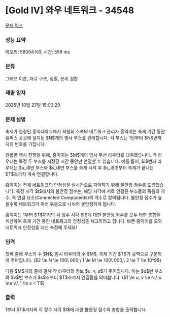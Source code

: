 # [Gold IV] 와우 네트워크 - 34548 

[문제 링크](https://www.acmicpc.net/problem/34548) 

### 성능 요약

메모리: 58004 KB, 시간: 556 ms

### 분류

그래프 이론, 자료 구조, 정렬, 분리 집합

### 제출 일자

2025년 10월 27일 15:00:29

### 문제 설명

<p>축제가 한창인 홍익대학교에서 학생회 소속의 네트워크 관리자 홍익이는 축제 기간 동안 캠퍼스 곳곳에 설치된 $N$개의 행사 부스를 관리합니다. 각 부스는 1번부터 $N$번까지의 번호를 가집니다.</p>

<p>원활한 행사 진행을 위해, 홍익이는 $M$개의 임시 무선 라우터를 대여했습니다. 각 라우터는 특정 두 부스를 지정된 시간 동안만 연결할 수 있습니다. 예를 들어, $i$번째 라우터는 $u_i$번 부스와 $v_i$번 부스를 축제 시작 후 $s_i$초부터 축제가 끝나는 $T$초까지 계속 연결합니다.</p>

<p>홍익이는 전체 네트워크의 안정성을 실시간으로 파악하기 위해 불안정 점수를 도입했습니다. 특정 시각 $t$에서의 불안정 점수는, 해당 시각에 서로 연결된 부스들의 묶음의 개수, 즉 연결 요소(Connected Components)의 개수로 정의됩니다. 불안정 점수가 높을수록 네트워크가 여러 묶음으로 나뉘어 불안정하게 됩니다.</p>

<p>홍익이는 1부터 $T$까지의 각 정수 시각 $t$에 대한 불안정 점수를 모두 더한 총합을 계산하여 축제 기간 동안 네트워크의 안정성을 체크하려고 합니다. 바쁜 홍익이를 도와 네트워크 안정성을 대신 측정해 주세요!</p>

### 입력 

 <p>첫째 줄에 부스의 수 $N$, 임시 라우터의 수 $M$, 축제 기간 $T$가 공백으로 구분되어 주어집니다. ($2 \le N \le 100\ 000,\ 1 \le M \le 100\ 000,\ 2 \le T \le 10^9$)</p>

<p>다음 $M$개의 줄에 걸쳐 각 라우터의 정보 $u, v, s$가 주어집니다. 이는 $u$번 부스와 $v$번 부스가 $s$초부터 $T$초까지 연결됨을 의미합니다. ($1 \le u, v \le N,\ u \ne v,\ 1 \le s < T$)</p>

### 출력 

 <p>1부터 $T$까지의 각 정수 시각 $t$에 대한 불안정 점수의 총합을 출력합니다.</p>


